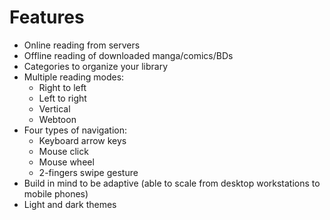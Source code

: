 # Features

- Online reading from servers
- Offline reading of downloaded manga/comics/BDs
- Categories to organize your library
- Multiple reading modes:
    - Right to left
    - Left to right
    - Vertical
    - Webtoon
- Four types of navigation:
    - Keyboard arrow keys
    - Mouse click
    - Mouse wheel
    - 2-fingers swipe gesture
- Build in mind to be adaptive (able to scale from desktop workstations to mobile phones)
- Light and dark themes
